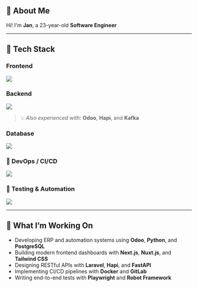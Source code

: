 ## 👋 About Me

Hi! I'm **Jan**, a 23-year-old **Software Engineer**

---

## 🧠 Tech Stack

### Frontend
<img src="https://skillicons.dev/icons?i=js,ts,angular,vue,react,nuxtjs,nextjs,html,css,bootstrap,tailwind,figma,xd&perline=8" />

### Backend
<img src="https://skillicons.dev/icons?i=express,laravel,php,python,fastapi,flask&perline=8" />

> 💡 *Also experienced with*: **Odoo**, **Hapi**, and **Kafka**

### Database
<img src="https://skillicons.dev/icons?i=mysql,postgresql&perline=8" />

### 🐳 DevOps / CI/CD
<img src="https://skillicons.dev/icons?i=docker,git,github,gitlab&perline=8" />

### 🧪 Testing & Automation
<img src="https://skillicons.dev/icons?i=cypress,postman&perline=8" />

---

## 🚀 What I’m Working On
- Developing ERP and automation systems using **Odoo**, **Python**, and **PostgreSQL**
- Building modern frontend dashboards with **Next.js**, **Nuxt.js**, and **Tailwind CSS**
- Designing RESTful APIs with **Laravel**, **Hapi**, and **FastAPI**
- Implementing CI/CD pipelines with **Docker** and **GitLab**
- Writing end-to-end tests with **Playwright** and **Robot Framework**
